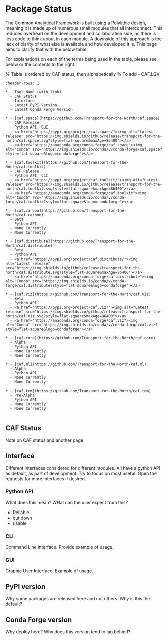 # Package Status

The Common Analytical Framework is built using a Polylithic design, meaning it is made up of numerous small modules that
all interconnect. This reduces overhead on the development and collaboration side, as there is less code to think about
in each module. A downside of this approach is the lack of clarity of what else is available and how developed it is. 
This page aims to clarify that with the below table. 

For explanations on each of the terms being used in the table, please see below or the contents to the right.

% Table is ordered by CAF status, then alphabetically
% To add - CAF.LGV
```{list-table}
:header-rows: 1

* - Tool Name (with link)
  - CAF Status
  - Interface
  - Latest PyPI Version
  - Latest Conda Forge Version
  
* - [caf.space](https://github.com/Transport-for-the-North/caf.space)
  - CAF Release
  - Python API, GUI
  - <a href="https://pypi.org/project/caf.space/"><img alt="Latest release" src="https://img.shields.io/github/release/transport-for-the-north/caf.space.svg?style=flat-square&maxAge=86400"></a>
  - <a href="https://anaconda.org/conda-forge/caf.space"><img alt="Conda" src="https://img.shields.io/conda/v/conda-forge/caf.space?style=flat-square&logo=condaforge"></a>

* - [caf.toolkit](https://github.com/Transport-for-the-North/caf.toolkit)
  - CAF Release
  - Python API, CLI
  - <a href="https://pypi.org/project/caf.toolkit/"><img alt="Latest release" src="https://img.shields.io/github/release/transport-for-the-north/caf.toolkit.svg?style=flat-square&maxAge=86400"></a>
  - <a href="https://anaconda.org/conda-forge/caf.toolkit"><img alt="Conda" src="https://img.shields.io/conda/v/conda-forge/caf.toolkit?style=flat-square&logo=condaforge"></a>
  
* - [caf.carbon](https://github.com/Transport-for-the-North/caf.carbon)
  - Beta
  - Python API
  - None Currently
  - None Currently
  
* - [caf.distribute](https://github.com/Transport-for-the-North/caf.distribute)
  - Beta
  - Python API
  - <a href="https://pypi.org/project/caf.distribute/"><img alt="Latest release" src="https://img.shields.io/github/release/transport-for-the-north/caf.distribute.svg?style=flat-square&maxAge=86400"></a>
  - <a href="https://anaconda.org/conda-forge/caf.distribute"><img alt="Conda" src="https://img.shields.io/conda/v/conda-forge/caf.distribute?style=flat-square&logo=condaforge"></a>
  
* - [caf.viz](https://github.com/Transport-for-the-North/caf.viz)
  - Beta
  - Python API
  - <a href="https://pypi.org/project/caf.viz/"><img alt="Latest release" src="https://img.shields.io/github/release/transport-for-the-north/caf.viz.svg?style=flat-square&maxAge=86400"></a>
  - <a href="https://anaconda.org/conda-forge/caf.viz"><img alt="Conda" src="https://img.shields.io/conda/v/conda-forge/caf.viz?style=flat-square&logo=condaforge"></a>
  
* - [caf.core](https://github.com/Transport-for-the-North/caf.core)
  - Alpha
  - Python API
  - None Currently
  - None Currently
 
* - [caf.ml](https://github.com/Transport-for-the-North/caf.ml)
  - Alpha
  - Python API
  - None Currently
  - None Currently  
  
* - [caf.tem](https://github.com/Transport-for-the-North/caf.tem)
  - Pre-Alpha
  - Python API
  - None Currently
  - None Currently
  
```

## CAF Status
Note on CAF status and another page

## Interface
Different interfaces considered for different modules.
All have a python API as default, as part of development.
Try to focus on most useful.
Open the requests for more interfaces if desired.

### Python API
What does this mean?
WHat can the user expect from this?
- Reliable
- cut down
- usable

### CLI
Command Line interface. Provide example of usage.

### GUI
Graphic User Interface. Example of usage.

## PyPI version
Why some packages are released here and not others. Why is this the default?

## Conda Forge version
Why deploy here? Why does this version tend to lag behind?